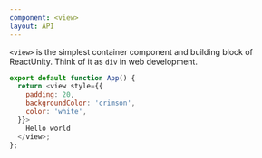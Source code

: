 ```yaml
---
component: <view>
layout: API
---
```


`<view>` is the simplest container component and building block of ReactUnity. Think of it as `div` in web development.

<Sandpack>

```js
export default function App() {
  return <view style={{
    padding: 20,
    backgroundColor: 'crimson',
    color: 'white',
  }}>
    Hello world
  </view>;
};
```

</Sandpack>

